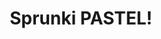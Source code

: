 ---
slug: sprunki-pastel
title: Sprunki PASTEL!
description: "Sprunki PASTEL! is an exciting online game. Play for free directly in your browser!"
icon: /images/popular_mods/Sprunki PASTEL!.png
url: https://wowtbc.net/sprunkin/pastel-night/index.html
previewImage: /images/popular_mods/Sprunki PASTEL!.png
type: popular mods

# SEO配置
seo:
  title: "Sprunki PASTEL! - Play Free Online Game | Fun Browser Games"
  description: "Sprunki PASTEL! - Play this fun online game for free in your browser. No download required!"
  ogImage: "/images/popular_mods/Sprunki PASTEL!.png"
  keywords: "sprunki-pastel, online game, browser game, free game, popular mods game, play online"

videoUrls:
  - https://www.youtube.com/embed/example1
  - https://www.youtube.com/embed/example2

whyPlay:
  title: "Why Play Sprunki PASTEL!?"
  items:
    - "Immersive Gameplay: Sprunki PASTEL! offers an engaging and immersive gaming experience that will keep you entertained for hours"
    - "Challenging Levels: Test your skills with increasingly difficult challenges and obstacles"
    - "Beautiful Graphics: Enjoy stunning visuals and smooth animations that bring the game world to life"
    - "Regular Updates: New content and features are added regularly to keep the game fresh and exciting"
    - "Free to Play: Experience all the fun without spending a penny"
    - "Community Features: Connect with other players, share strategies, and compete for high scores"
    - "Cross-Platform: Play on any device with a web browser, no downloads required"

features:
  title: "Key Features of Sprunki PASTEL!"
  image: "/images/popular_mods/Sprunki PASTEL!.png"
  items:
    - "Intuitive Controls: Easy to learn controls make Sprunki PASTEL! accessible for players of all skill levels"
    - "Multiple Game Modes: Enjoy various gameplay options that provide different challenges and experiences"
    - "Character Customization: Personalize your gaming experience with unique characters and items"
    - "Achievement System: Complete special tasks to earn rewards and recognition"
    - "Leaderboards: Compete with players worldwide and see who can achieve the highest scores"

characteristics:
  title: "Game Characteristics"
  image: "/images/popular_mods/Sprunki PASTEL!.png"
  items:
    - "Genre: Popular mods game with elements of strategy and skill"
    - "Difficulty: Suitable for both casual gamers and those seeking a challenge"
    - "Play Time: Quick sessions or extended gameplay, depending on your preference"
    - "Art Style: Vibrant and engaging visuals that enhance the gaming experience"
    - "Sound Design: Immersive audio that complements the gameplay perfectly"

info: "Sprunki PASTEL! is an exciting online game that offers players a unique and engaging gaming experience. With its intuitive controls, stunning visuals, and challenging gameplay, Sprunki PASTEL! provides hours of entertainment for players of all ages and skill levels. Whether you're looking for a quick gaming session during a break or an extended play session, Sprunki PASTEL! delivers an immersive experience that will keep you coming back for more. The game features multiple levels of increasing difficulty, ensuring that players are constantly challenged as they progress. With regular updates adding new content and features, Sprunki PASTEL! remains fresh and exciting, providing endless entertainment options for its growing community of players."

howToPlayIntro: "Welcome to Sprunki PASTEL!! This guide will walk you through the basics and help you master the game. Whether you're a beginner or looking to improve your skills, these tips and instructions will enhance your gaming experience."

howToPlaySteps:
  - title: "Getting Started"
    description: "Begin your Sprunki PASTEL! adventure by familiarizing yourself with the controls. Use your keyboard or mouse to navigate through the game interface. The tutorial will guide you through the basic mechanics and help you understand the objectives."
  - title: "Understanding the Objectives"
    description: "In Sprunki PASTEL!, your main goal is to progress through levels by completing specific objectives. Each level presents unique challenges that require different strategies and approaches."
  - title: "Mastering the Controls"
    description: "Practice using the controls to improve your precision and reaction time. Sprunki PASTEL! requires quick reflexes and strategic thinking to overcome obstacles and defeat opponents."
  - title: "Utilizing Power-ups"
    description: "Collect power-ups throughout the game to enhance your abilities and overcome difficult challenges. Each power-up offers unique advantages that can be crucial for success."
  - title: "Developing Strategies"
    description: "As you progress in Sprunki PASTEL!, develop effective strategies for different scenarios. Analyze patterns, anticipate challenges, and adapt your approach to maximize your performance."

faq:
  title: "Frequently Asked Questions about Sprunki PASTEL!"
  items:
    - question: "Is Sprunki PASTEL! free to play?"
      answer: "Yes, Sprunki PASTEL! is completely free to play directly in your web browser. No downloads or purchases are required to enjoy the full game experience."
    - question: "Can I play Sprunki PASTEL! on mobile devices?"
      answer: "Yes, Sprunki PASTEL! is optimized for both desktop and mobile play. You can enjoy the game on any device with a web browser and internet connection."
    - question: "Are there any in-game purchases?"
      answer: "While Sprunki PASTEL! is free to play, there may be optional in-game purchases available for cosmetic items or additional features that don't affect core gameplay."
    - question: "How often is Sprunki PASTEL! updated?"
      answer: "The developers regularly update Sprunki PASTEL! with new content, features, and improvements based on player feedback and game performance."
    - question: "Can I play Sprunki PASTEL! offline?"
      answer: "Currently, Sprunki PASTEL! requires an internet connection to play as it's a browser-based online game."
    - question: "Is Sprunki PASTEL! suitable for children?"
      answer: "Yes, Sprunki PASTEL! is designed to be family-friendly and suitable for players of all ages."
    - question: "How do I report bugs or issues?"
      answer: "If you encounter any problems while playing Sprunki PASTEL!, you can report them through the game's support page or contact the developers directly through their website."
    - question: "Still Have Questions?"
      answer: "If you have additional questions about Sprunki PASTEL! that aren't covered in this FAQ, please visit our support center or contact our customer service team for assistance."
---